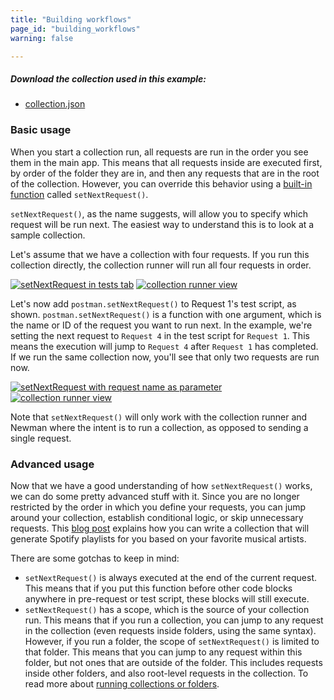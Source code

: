 ```yaml
---
title: "Building workflows"
page_id: "building_workflows"
warning: false

---
```


##### Download the collection used in this example:
 
   * [collection.json](https://assets.postman.com/postman-docs/58793802.json)

### Basic usage

When you start a collection run, all requests are run in the order you see them in the main app. This means that all requests inside are executed first, by order of the folder they are in, and then any requests that are in the root of the collection. However, you can override this behavior using a [built-in function](https://learning.postman.com/docs/postman/scripts/branching_and_looping) called `setNextRequest()`.

`setNextRequest()`, as the name suggests, will allow you to specify which request will be run next. The easiest way to understand this is to look at a sample collection.

Let's assume that we have a collection with four requests. If you run this collection directly, the collection runner will run all four requests in order.

[![setNextRequest in tests tab](https://assets.postman.com/postman-docs/WS-building-workflows1.png)](https://assets.postman.com/postman-docs/WS-building-workflows1.png)
[![collection runner view](https://assets.postman.com/postman-docs/58793861.png)](https://assets.postman.com/postman-docs/58793861.png)

Let's now add `postman.setNextRequest()` to Request 1's test script, as shown. `postman.setNextRequest()` is a function with one argument, which is the name or ID of the request you want to run next. In the example, we're setting the next request to `Request 4` in the test script for `Request 1`. This means the execution will jump to `Request 4` after `Request 1` has completed. If we run the same collection now, you'll see that only two requests are run now.

[![setNextRequest with request name as parameter](https://assets.postman.com/postman-docs/WS-building-workflows1.png)](https://assets.postman.com/postman-docs/WS-building-workflows1.png)
[![collection runner view](https://assets.postman.com/postman-docs/58793875.png)](https://assets.postman.com/postman-docs/58793875.png)

Note that `setNextRequest()` will only work with the collection runner and Newman where the intent is to run a collection, as opposed to sending a single request.

### Advanced usage

Now that we have a good understanding of how `setNextRequest()` works, we can do some pretty advanced stuff with it. Since you are no longer restricted by the order in which you define your requests, you can jump around your collection, establish conditional logic, or skip unnecessary requests. This [blog post](https://blog.postman.com/generate-spotify-playlists-using-a-postman-collection/) explains how you can write a collection that will generate Spotify playlists for you based on your favorite musical artists.

There are some gotchas to keep in mind:

   *   `setNextRequest()` is always executed at the end of the current request. This means that if you put this function before other code blocks anywhere in pre-request or test script, these blocks will still execute.
   *   `setNextRequest()` has a scope, which is the source of your collection run. This means that if you run a collection, you can jump to any request in the collection (even requests inside folders, using the same syntax). However, if you run a folder, the scope of `setNextRequest()` is limited to that folder. This means that you can jump to any request within this folder, but not ones that are outside of the folder. This includes requests inside other folders, and also root-level requests in the collection. To read more about [running collections or folders](https://learning.postman.com/docs/postman/collection_runs/starting_a_collection_run/).

